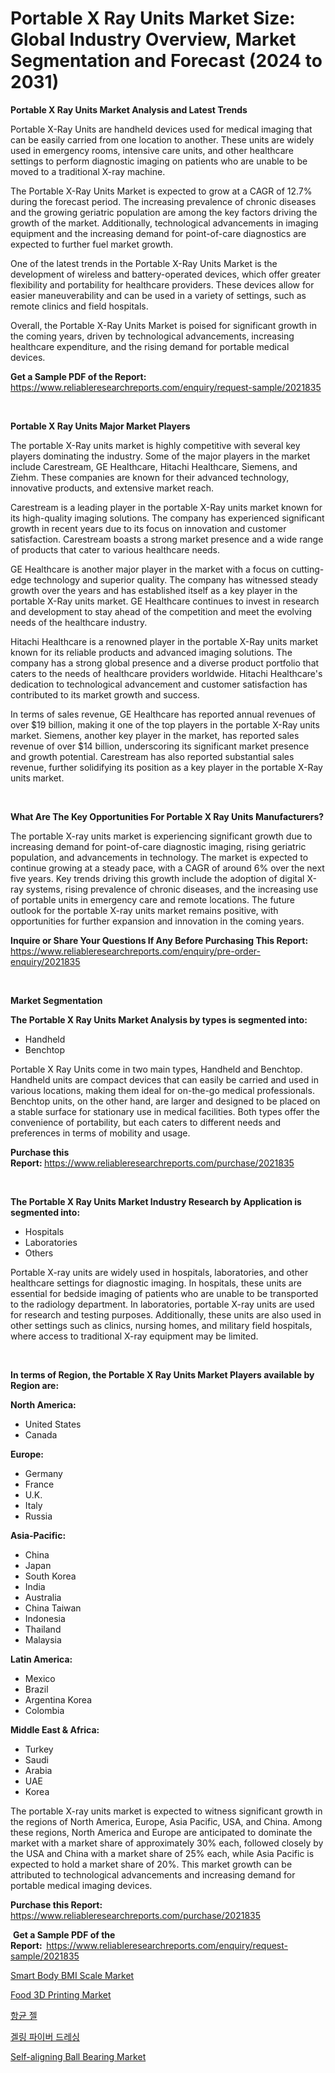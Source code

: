 <p><h1>Portable X Ray Units Market Size: Global Industry Overview, Market Segmentation and Forecast (2024 to 2031)</h1></p><p><strong>Portable X Ray Units Market Analysis and Latest Trends</strong></p>
<p><p>Portable X-Ray Units are handheld devices used for medical imaging that can be easily carried from one location to another. These units are widely used in emergency rooms, intensive care units, and other healthcare settings to perform diagnostic imaging on patients who are unable to be moved to a traditional X-ray machine.</p><p>The Portable X-Ray Units Market is expected to grow at a CAGR of 12.7% during the forecast period. The increasing prevalence of chronic diseases and the growing geriatric population are among the key factors driving the growth of the market. Additionally, technological advancements in imaging equipment and the increasing demand for point-of-care diagnostics are expected to further fuel market growth.</p><p>One of the latest trends in the Portable X-Ray Units Market is the development of wireless and battery-operated devices, which offer greater flexibility and portability for healthcare providers. These devices allow for easier maneuverability and can be used in a variety of settings, such as remote clinics and field hospitals.</p><p>Overall, the Portable X-Ray Units Market is poised for significant growth in the coming years, driven by technological advancements, increasing healthcare expenditure, and the rising demand for portable medical devices.</p></p>
<p><strong>Get a Sample PDF of the Report:&nbsp;</strong> <a href="https://www.reliableresearchreports.com/enquiry/request-sample/2021835">https://www.reliableresearchreports.com/enquiry/request-sample/2021835</a></p>
<p>&nbsp;</p>
<p><strong>Portable X Ray Units Major Market Players</strong></p>
<p><p>The portable X-Ray units market is highly competitive with several key players dominating the industry. Some of the major players in the market include Carestream, GE Healthcare, Hitachi Healthcare, Siemens, and Ziehm. These companies are known for their advanced technology, innovative products, and extensive market reach.</p><p>Carestream is a leading player in the portable X-Ray units market known for its high-quality imaging solutions. The company has experienced significant growth in recent years due to its focus on innovation and customer satisfaction. Carestream boasts a strong market presence and a wide range of products that cater to various healthcare needs.</p><p>GE Healthcare is another major player in the market with a focus on cutting-edge technology and superior quality. The company has witnessed steady growth over the years and has established itself as a key player in the portable X-Ray units market. GE Healthcare continues to invest in research and development to stay ahead of the competition and meet the evolving needs of the healthcare industry.</p><p>Hitachi Healthcare is a renowned player in the portable X-Ray units market known for its reliable products and advanced imaging solutions. The company has a strong global presence and a diverse product portfolio that caters to the needs of healthcare providers worldwide. Hitachi Healthcare's dedication to technological advancement and customer satisfaction has contributed to its market growth and success.</p><p>In terms of sales revenue, GE Healthcare has reported annual revenues of over $19 billion, making it one of the top players in the portable X-Ray units market. Siemens, another key player in the market, has reported sales revenue of over $14 billion, underscoring its significant market presence and growth potential. Carestream has also reported substantial sales revenue, further solidifying its position as a key player in the portable X-Ray units market.</p></p>
<p>&nbsp;</p>
<p><strong>What Are The Key Opportunities For Portable X Ray Units Manufacturers?</strong></p>
<p><p>The portable X-ray units market is experiencing significant growth due to increasing demand for point-of-care diagnostic imaging, rising geriatric population, and advancements in technology. The market is expected to continue growing at a steady pace, with a CAGR of around 6% over the next five years. Key trends driving this growth include the adoption of digital X-ray systems, rising prevalence of chronic diseases, and the increasing use of portable units in emergency care and remote locations. The future outlook for the portable X-ray units market remains positive, with opportunities for further expansion and innovation in the coming years.</p></p>
<p><strong>Inquire or Share Your Questions If Any Before Purchasing This Report:</strong> <a href="https://www.reliableresearchreports.com/enquiry/pre-order-enquiry/2021835">https://www.reliableresearchreports.com/enquiry/pre-order-enquiry/2021835</a></p>
<p>&nbsp;</p>
<p><strong>Market Segmentation</strong></p>
<p><strong>The Portable X Ray Units Market Analysis by types is segmented into:</strong></p>
<p><ul><li>Handheld</li><li>Benchtop</li></ul></p>
<p><p>Portable X Ray Units come in two main types, Handheld and Benchtop. Handheld units are compact devices that can easily be carried and used in various locations, making them ideal for on-the-go medical professionals. Benchtop units, on the other hand, are larger and designed to be placed on a stable surface for stationary use in medical facilities. Both types offer the convenience of portability, but each caters to different needs and preferences in terms of mobility and usage.</p></p>
<p><strong>Purchase this Report:&nbsp;</strong><a href="https://www.reliableresearchreports.com/purchase/2021835">https://www.reliableresearchreports.com/purchase/2021835</a></p>
<p>&nbsp;</p>
<p><strong>The Portable X Ray Units Market Industry Research by Application is segmented into:</strong></p>
<p><ul><li>Hospitals</li><li>Laboratories</li><li>Others</li></ul></p>
<p><p>Portable X-ray units are widely used in hospitals, laboratories, and other healthcare settings for diagnostic imaging. In hospitals, these units are essential for bedside imaging of patients who are unable to be transported to the radiology department. In laboratories, portable X-ray units are used for research and testing purposes. Additionally, these units are also used in other settings such as clinics, nursing homes, and military field hospitals, where access to traditional X-ray equipment may be limited.</p></p>
<p>&nbsp;</p>
<p><strong>In terms of Region, the Portable X Ray Units Market Players available by Region are:</strong></p>
<p>
    <p> <strong> North America: </strong>
        <ul>
            <li>United States</li>
            <li>Canada</li>
        </ul>
        </p> 
    <p> <strong> Europe: </strong>
        <ul>
            <li>Germany</li>
            <li>France</li>
            <li>U.K.</li>
            <li>Italy</li>
            <li>Russia</li>
        </ul>
        </p> 
    <p> <strong> Asia-Pacific: </strong>
        <ul>
            <li>China</li>
            <li>Japan</li>
            <li>South Korea</li>
            <li>India</li>
            <li>Australia</li>
            <li>China Taiwan</li>
            <li>Indonesia</li>
            <li>Thailand</li>
            <li>Malaysia</li>
        </ul>
        </p> 
    <p> <strong> Latin America: </strong>
        <ul>
            <li>Mexico</li>
            <li>Brazil</li>
            <li>Argentina Korea</li>
            <li>Colombia</li>
        </ul>
        </p> 
    <p> <strong> Middle East & Africa: </strong>
        <ul>
            <li>Turkey</li>
            <li>Saudi</li>
            <li>Arabia</li>
            <li>UAE</li>
            <li>Korea</li>
        </ul>
    </p>
    </p>
<p><p>The portable X-ray units market is expected to witness significant growth in the regions of North America, Europe, Asia Pacific, USA, and China. Among these regions, North America and Europe are anticipated to dominate the market with a market share of approximately 30% each, followed closely by the USA and China with a market share of 25% each, while Asia Pacific is expected to hold a market share of 20%. This market growth can be attributed to technological advancements and increasing demand for portable medical imaging devices.</p></p>
<p><strong>Purchase this Report: </strong><a href="https://www.reliableresearchreports.com/purchase/2021835">https://www.reliableresearchreports.com/purchase/2021835</a></p>
<p>&nbsp;<strong>Get a Sample PDF of the Report:&nbsp;&nbsp;</strong><a href="https://www.reliableresearchreports.com/enquiry/request-sample/2021835">https://www.reliableresearchreports.com/enquiry/request-sample/2021835</a></p>
<p><strong></strong></p>
<p><p><a href="https://view.publitas.com/reportprime-1/smart-body-bmi-scale-market-size-share-trends-analysis-report-by-application-regional-outlook-competitive-strategies-and-segment-forecasts-2024-2031/">Smart Body BMI Scale Market</a></p><p><a href="https://frill-swim-3cd.notion.site/Food-3D-Printing-Market-Research-Report-Reveals-The-Latest-Trends-And-Opportunities-of-this-Market-f-8e8721a98de34de2833e39aaef3c3fab">Food 3D Printing Market</a></p><p><a href="https://medium.com/@laurendeveaucook9x6z9jm15gi/%ED%95%AD%EA%B7%A0%EC%A0%A4-%EC%8B%9C%EC%9E%A5-%EC%8B%9C%EC%9E%A5-%EC%A0%90%EC%9C%A0%EC%9C%A8-%EC%8B%9C%EC%9E%A5-%ED%8A%B8%EB%A0%8C%EB%93%9C-%EB%B0%8F-%EB%AF%B8%EB%9E%98-%EC%84%B1%EC%9E%A5-%ED%83%90%EC%83%89-1f974a9f7af1">항균 젤</a></p><p><a href="https://medium.com/@laurendeveaucook9x6z9jm15gi/%EA%B2%94%EB%A7%81-%EC%84%AC%EC%9C%A0-%EB%B6%95%EB%8C%80-%EC%8B%9C%EC%9E%A5%EC%9D%80-%EC%8B%9C%EC%9E%A5-%EC%A0%90%EC%9C%A0%EC%9C%A8-%EC%8B%9C%EC%9E%A5-%EB%8F%99%ED%96%A5-%EB%B0%8F-%EC%8B%9C%EC%9E%A5-%EC%84%B1%EC%9E%A5%EC%97%90-%EB%8C%80%ED%95%9C-%EC%A0%95%EB%B3%B4%EB%A5%BC-%EC%A0%9C%EA%B3%B5%ED%95%A9%EB%8B%88%EB%8B%A4-e9ef356906e1">겔링 파이버 드레싱</a></p><p><a href="https://cautious-neon-760.notion.site/Self-aligning-Ball-Bearing-Market-Insights-Market-Players-and-Forecast-Till-2031-b86785b43bb1495fadb33878cf64f164">Self-aligning Ball Bearing Market</a></p></p>